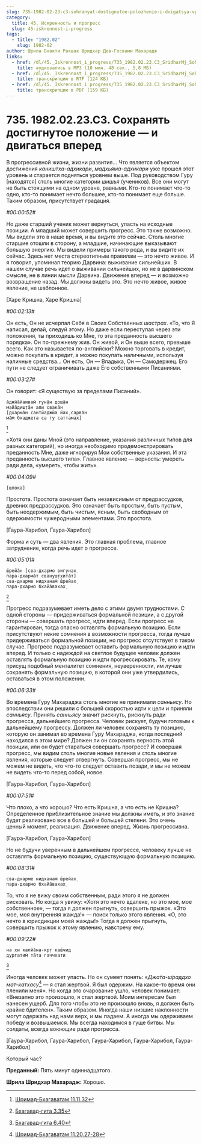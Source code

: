 ```yaml
---
slug: 735-1982-02-23-c3-sohranyat-dostignutoe-polozhenie-i-dvigatsya-vpered
category:
  title: 45. Искренность и прогресс
  slug: 45-iskrennost-i-progress
tags:
  - title: "1982.02"
    slug: 1982-02
author: Шрила Бхакти Ракшак Шридхар Дев-Госвами Махарадж
links:
  - href: /dl/45._Iskrennost_i_progress/735_1982.02.23.C3_SridharMj_Sohranjat_dostignutoe_polozhenie_i_dvigatsja_vpered.mp3
    title: аудиозапись в MP3 (10 мин. 48 сек., 5,8 МБ)
  - href: /dl/45._Iskrennost_i_progress/735_1982.02.23.C3_SridharMj_Sohranjat_dostignutoe_polozhenie_i_dvigatsja_vpered.rtf
    title: транскрипцию в RTF (124 КБ)
  - href: /dl/45._Iskrennost_i_progress/735_1982.02.23.C3_SridharMj_Sohranjat_dostignutoe_polozhenie_i_dvigatsja_vpered.pdf
    title: транскрипцию в PDF (159 КБ)
---
```


# 735. 1982.02.23.C3. Сохранять достигнутое положение — и двигаться вперед

В прогрессивной жизни, жизни развития… Что является объектом достижения *каништха-адхикари*, *мадхьяма-адхикари* уже прошел этот уровень и старается подняться уровнем выше. Под руководством Гуру [находятся] столь многие категории *шишья* (учеников). Все они могут не быть стоящими на одном уровне, равными. Кто-то понимает что-то одно, кто-то понимает нечто большее, кто-то понимает еще больше. Таким образом, присутствует градация.

*#00:00:52#*

Но даже старший ученик может вернуться, упасть на исходные позиции. А младший может совершить прогресс. Это также возможно. Мы видели это в наше время, и вы видите это сейчас. Столь многие старшие отошли в сторону, а младшие, начинающие выказывают большую энергию. Мы видели примеры такого рода, и вы видите их сейчас. Здесь нет места стереотипным правилам — это нечто живое. И я говорил, упоминал теорию Дарвина: выживание сильнейших. В нашем случае речь идет о выживании сильнейших, но не в дарвинском смысле, не в линии мысли Дарвина. Движение вперед — и возможно возвращение назад. Мы должны видеть это. Это нечто живое, живое явление, не шаблонное.

[Харе Кришна, Харе Кришна]

*#00:02:13#*

Он есть, Он не исчерпал Себя в Своих Собственных *шастрах*. «То, что Я написал, делай, следуй этому. Но даже если переступая через эти положения, ты приходишь ко Мне, то эта преданность высшего порядка». Он по-прежнему жив. Он живой, и Он выше всего, превыше всего. Как это называется по-английски? Можно торговать в кредит, можно покупать в кредит, а можно покупать наличными, используя наличные средства… Он есть, Он — Владыка, Он — Самодержец. Его пути не следует ограничивать даже Его собственными Писаниями.

*#00:03:27#*

Он говорит: «Я существую за пределами Писаний».

    а̄джн̃а̄йаивам̇ гун̣а̄н дош̣а̄н
    майа̄диш̣т̣а̄н апи свака̄н
    [дхарма̄н сантйаджйа йах̣ сарва̄н
    ма̄м̇ бхаджета са ту саттамах̣]
[^_ftn1]

«Хотя они даны Мной (это направление, указания различных типов для разных категорий), но иногда необходимо продемонстрировать преданность Мне, даже игнорируя Мои собственные указания. И эта преданность высшего типа». Главное явление — верность: умереть ради дела, «умереть, чтобы жить».

*#00:04:09#*

    [шлока]

Простота. Простота означает быть независимым от предрассудков, древних предрассудков. Это означает быть простым, быть пустым, быть неодержимым, быть чистым, ясным, быть свободным от одержимости чужеродными элементами. Это простота.

[Гаура-Харибол, Гаура-Харибол]

Форма и суть — два явления. Это главная проблема, главное затруднение, когда речь идет о прогрессе.

*#00:05:01#*

    ш́рейа̄н [сва-дхармо вигун̣ах̣
    пара-дхарма̄т свануш̣т̣хита̄т]
    сва-дхарме нидханам̇ ш́рейах̣
    пара-дхармо бхайа̄вахах̣
[^_ftn2]

Прогресс подразумевает иметь дело с этими двумя трудностями. С одной стороны — придерживаться формальной позиции, а с другой стороны — совершать прогресс, идти вперед. Если прогресс не гарантирован, тогда опасно оставлять формальную позицию. Если присутствуют некие сомнения в возможности прогресса, тогда лучше придерживаться формальной позиции, но прогресс отсутствует в таком случае. Прогресс подразумевает оставить формальную позицию и идти вперед. И только с надеждой на светлое будущее человек должен оставлять формальную позицию и идти прогрессировать. Те, кому присущ подобный менталитет сомнения, неуверенности, им лучше сохранять формальную позицию, в которой они уже утвердились, оставаться в этом положении.

*#00:06:33#*

Во времена Гуру Махараджа столь многие не принимали *санньясу*. Но впоследствии они решили с большей скоростью идти к цели и приняли *санньясу*. Принять *санньясу* значит рискнуть, рискнуть ради прогресса, дальнейшего прогресса. Человек рискует, будучи готовым к дальнейшему прогрессу. Должен ли человек сохранять ту позицию, которую он занимал во времена Гуру Махараджа, когда последний находился в этом мире? Должен ли он сохранять верность этой позиции, или он будет стараться совершать прогресс? И совершая прогресс, мы видим столь многие новые явления и столь многие явления, которые следует отвергнуть. Совершая прогресс, мы не можем не видеть, что что-то следует оставить позади, и мы не можем не видеть что-то перед собой, новое.

[Гаура-Харибол, Гаура-Харибол]

*#00:07:51#*

Что плохо, а что хорошо? Что есть Кришна, а что есть не Кришна? Определенное приблизительное знание мы должны иметь, и это знание будет реализовано все в большей и большей степени. Это очень ценный момент, реализация. Движение вперед. Жизнь прогрессивна.

[Гаура-Харибол, Гаура-Харибол]

Но не будучи уверенным в дальнейшем прогрессе, человеку лучше не оставлять формальную позицию, существующую формальную позицию.

*#00:08:31#*

    сва-дхарме нидханам̇ ш́рейах̣
    пара-дхармо бхайа̄вахах̣

То, что я не вижу своим собственным, ради этого я не должен рисковать. Но когда я увижу: «Хотя это нечто вдалеке, но это мое, мое собственное», — тогда я должен прыгнуть, совершить прыжок. «Это мое, моя внутренняя жажда!» — поиск только этого явления. «О, это нечто в юрисдикции моей жажды!» Тогда я должен прыгнуть, совершить прыжок к этому явлению, навстречу ему.

*#00:09:22#*

    на хи калйа̄н̣а-кр̣т каш́чид
    дургатим̇ та̄та гаччхати
[^_ftn3]

Иногда человек может упасть. Но он сумеет понять: «*Джа̄та-ш́раддхо мат-катхасу*[^_ftn4] — я стал жертвой. Я был одержим. На какое-то время они пленили меня». Но когда это очарование ушло, человек понимает: «Внезапно это произошло, я стал жертвой. Моим интересам был нанесен ущерб. Для того чтобы это не произошло вновь, я должен быть крайне бдителен». Таким образом. Иногда наши низшие наклонности могут одержать над нами верх, и мы падаем. А иногда мы одерживаем победу и возвышаемся. Мы всегда находимся в гуще битвы. Мы солдаты, всегда воюющие ради прогресса.

[Гаура-Харибол, Гаура-Харибол, Гаура-Харибол, Гаура-Харибол, Гаура-Харибол]

Который час?

**Преданный:** Пять минут одиннадцатого.

**Шрила Шридхар Махарадж:** Хорошо.



[^_ftn1]: [Шримад-Бхагаватам 11.11.32](../notes/shrimad-bhagavatam/shrimad-bhagavatam-11-11-32.md)

[^_ftn2]: [Бхагавад-гита 3.35](../notes/bhagavad-gita/bhagavad-gita-3-35.md)

[^_ftn3]: [Бхагавад-гита 6.40](../notes/bhagavad-gita/bhagavad-gita-6-40.md)

[^_ftn4]: [Шримад-Бхагаватам 11.20.27-28](../notes/shrimad-bhagavatam/shrimad-bhagavatam-11-20-27-28.md)
